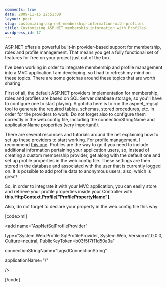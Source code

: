 ```yaml
---
comments: true
date: 2009-11-15 22:51:00
layout: post
slug: customizing-asp-net-membership-information-with-profiles
title: Customizing ASP.NET membership information with Profiles
wordpress_id: 17
---
```



ASP.NET offers a powerful built-in provider-based support for membership, roles and profile management. That means you get a fully functional set of features for free on your project just out of the box.






I've been working in order to integrate membership and profile management into a MVC application I am developing, so I had to refresh my mind on these topics. There are some gotchas around these topics that are worth sharing.






First of all, the default ASP.NET providers implementation for membership, roles and profiles are based on SQL Server database storage, so you'll have to configure one to start playing. A gotcha here is to run the aspnet_regsql tool to generate the required tables, schemas, stored procedures, etc. in order for the providers to work. Do not forget also to configure them correctly in the web.config file, including the connectionStringName and applicationName properties (very important!).






There are several resources and tutorials around the net explaining how to set up these providers to start working. For profile management, I recommend [this one](http://odetocode.com/Articles/440.aspx). Profiles are the way to go if you need to include additional information pertaining your application users, so, instead of creating a custom membership provider, get along with the default one and set up profile properties in the web.config file. These settings are then stored in the database and associated with the user that is currently logged on. It is possible to add profile data to anonymous users, also, which is great!






So, in order to integrate it with your MVC application, you can easily store and retrieve your profile properties inside your Controller with **this.HttpContext.Profile["ProfilePropertyName"].**






Also, do not forget to declare your property in the web.config file this way:






[code:xml]






<profile defaultProvider="AspNetSqlProfileProvider">  

<providers>  

<clear/>  

<add name="AspNetSqlProfileProvider"  

type="System.Web.Profile.SqlProfileProvider, System.Web, Version=2.0.0.0, Culture=neutral, PublicKeyToken=b03f5f7f11d50a3a"  

connectionStringName="tagsdConnectionString"  

applicationName="/"  

/>  

</providers>  

<properties>  

<add name="ProfilePropertyName" type="System.String"/>  

</properties>  

</profile>






[/code]




